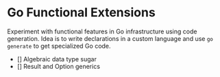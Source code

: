 # Go Functional Extensions

Experiment with functional features in Go infrastructure using code generation.
Idea is to write declarations in a custom language and use `go generate` to get specialized Go code.

- [] Algebraic data type sugar
- [] Result and Option generics
